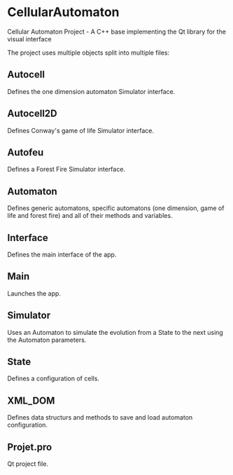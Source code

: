 # CellularAutomaton
Cellular Automaton Project - A C++ base implementing the Qt library for the visual interface

The project uses multiple objects split into multiple files:

## Autocell
Defines the one dimension automaton Simulator interface.

## Autocell2D
Defines Conway's game of life Simulator interface.

## Autofeu
Defines a Forest Fire Simulator interface.

## Automaton
Defines generic automatons, specific automatons (one dimension, game of life and forest fire) and all of their methods and variables.

## Interface
Defines the main interface of the app.

## Main
Launches the app.

## Simulator
Uses an Automaton to simulate the evolution from a State to the next using the Automaton parameters.

## State
Defines a configuration of cells.

## XML_DOM
Defines data structurs and methods to save and load automaton configuration.

## Projet.pro
Qt project file.
